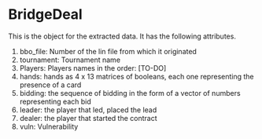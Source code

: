 # BridgeDeal
This is the object for the extracted data. It has the following attributes.
1. bbo_file: Number of the lin file from which it originated
2. tournament: Tournament name
3. Players: Players names in the order: [TO-DO]
4. hands: hands as 4 x 13 matrices of booleans, each one representing the presence of a card
5. bidding: the sequence of bidding in the form of a vector of numbers representing each bid
6. leader: the player that led, placed the lead
7. dealer: the player that started the contract
8. vuln: Vulnerability
